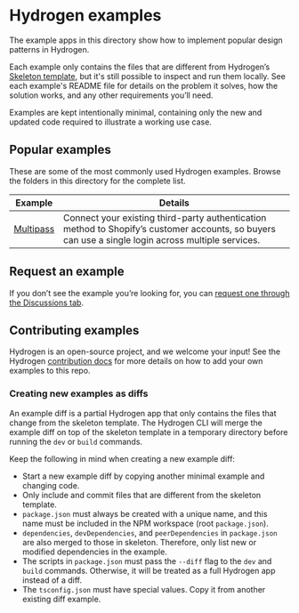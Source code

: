 # Hydrogen examples

The example apps in this directory show how to implement popular design patterns in Hydrogen.

Each example only contains the files that are different from Hydrogen’s [Skeleton template](/templates/skeleton/), but it's still possible to inspect and run them locally. See each example's README file for details on the problem it solves, how the solution works, and any other requirements you’ll need.

Examples are kept intentionally minimal, containing only the new and updated code required to illustrate a working use case.

## Popular examples

These are some of the most commonly used Hydrogen examples. Browse the folders in this directory for the complete list.

Example | Details |
--- | ---
[Multipass](/examples/multipass/) | Connect your existing third-party authentication method to Shopify’s customer accounts, so buyers can use a single login across multiple services.

## Request an example

If you don’t see the example you’re looking for, you can [request one through the Discussions tab](https://github.com/Shopify/hydrogen/discussions/new?category=ideas-feature-requests&title=Hydrogen%20example%20request%3A%20%5BYour%20request%20here%5D%0A%0A).

## Contributing examples

Hydrogen is an open-source project, and we welcome your input! See the Hydrogen [contribution docs](/docs/examples/README.md) for more details on how to add your own examples to this repo.

### Creating new examples as diffs

An example diff is a partial Hydrogen app that only contains the files that change from the skeleton template. The Hydrogen CLI will merge the example diff on top of the skeleton template in a temporary directory before running the `dev` or `build` commands.

Keep the following in mind when creating a new example diff:

- Start a new example diff by copying another minimal example and changing code.
- Only include and commit files that are different from the skeleton template.
- `package.json` must always be created with a unique name, and this name must be included in the NPM workspace (root `package.json`).
- `dependencies`, `devDependencies`, and `peerDependencies` in `package.json` are also merged to those in skeleton. Therefore, only list new or modified dependencies in the example.
- The scripts in `package.json` must pass the `--diff` flag to the `dev` and `build` commands. Otherwise, it will be treated as a full Hydrogen app instead of a diff.
- The `tsconfig.json` must have special values. Copy it from another existing diff example.
